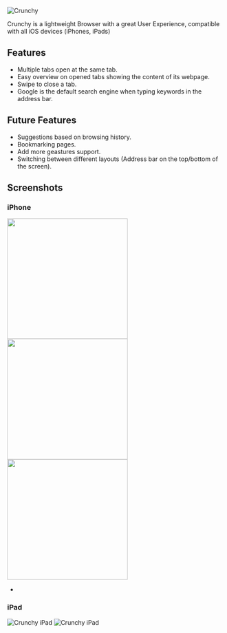 ![Crunchy](https://i.imgur.com/kQyEcxQ.png)

Crunchy is a lightweight Browser with a great User Experience, compatible with all iOS devices (iPhones, iPads)


## Features
* Multiple tabs open at the same tab.
* Easy overview on opened tabs showing the content of its webpage.
* Swipe to close a tab.
* Google is the default search engine when typing keywords in the address bar.

## Future Features
* Suggestions based on browsing history.
* Bookmarking pages.
* Add more geastures support.
* Switching between different layouts (Address bar on the top/bottom of the screen).

## Screenshots

### iPhone
<img src="https://i.imgur.com/uBGmBa8.jpg" width="280">
<img src="https://i.imgur.com/nGBlsjs.jpg" width="280">
<img src="https://i.imgur.com/uBGmBa8.jpg" width="280">

-

### iPad
![Crunchy iPad](https://i.imgur.com/5NmTHHO.jpg)
![Crunchy iPad](https://i.imgur.com/Xabq9vy.jpg)